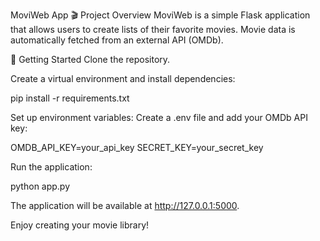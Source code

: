 MoviWeb App
🎬 Project Overview
MoviWeb is a simple Flask application that allows users to create lists of their favorite movies. Movie data is automatically fetched from an external API (OMDb).

🚀 Getting Started
Clone the repository.

Create a virtual environment and install dependencies:

pip install -r requirements.txt

Set up environment variables: Create a .env file and add your OMDb API key:

OMDB_API_KEY=your_api_key
SECRET_KEY=your_secret_key

Run the application:

python app.py

The application will be available at http://127.0.0.1:5000.

Enjoy creating your movie library!